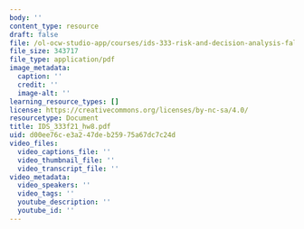 ```yaml
---
body: ''
content_type: resource
draft: false
file: /ol-ocw-studio-app/courses/ids-333-risk-and-decision-analysis-fall-2021/ids_333f21_hw8.pdf
file_size: 343717
file_type: application/pdf
image_metadata:
  caption: ''
  credit: ''
  image-alt: ''
learning_resource_types: []
license: https://creativecommons.org/licenses/by-nc-sa/4.0/
resourcetype: Document
title: IDS_333f21_hw8.pdf
uid: d00ee76c-e3a2-47de-b259-75a67dc7c24d
video_files:
  video_captions_file: ''
  video_thumbnail_file: ''
  video_transcript_file: ''
video_metadata:
  video_speakers: ''
  video_tags: ''
  youtube_description: ''
  youtube_id: ''
---
```

